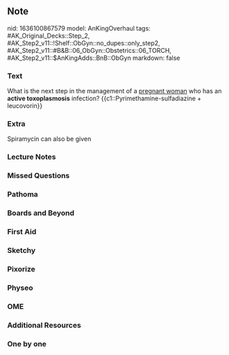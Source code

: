 ## Note
nid: 1636100867579
model: AnKingOverhaul
tags: #AK_Original_Decks::Step_2, #AK_Step2_v11::!Shelf::ObGyn::no_dupes::only_step2, #AK_Step2_v11::#B&B::06_ObGyn::Obstetrics::06_TORCH, #AK_Step2_v11::$AnKingAdds::BnB::ObGyn
markdown: false

### Text
What is the next step in the management of a <u>pregnant woman</u>
who has an <b>active toxoplasmosis</b> infection?
{{c1::Pyrimethamine-sulfadiazine + leucovorin}}

### Extra
Spiramycin can also be given

### Lecture Notes


### Missed Questions


### Pathoma


### Boards and Beyond


### First Aid


### Sketchy


### Pixorize


### Physeo


### OME


### Additional Resources


### One by one

